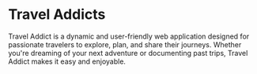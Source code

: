 # Travel Addicts
Travel Addict is a dynamic and user-friendly web application designed for passionate travelers to explore, plan, and share their journeys. Whether you're dreaming of your next adventure or documenting past trips, Travel Addict makes it easy and enjoyable.
